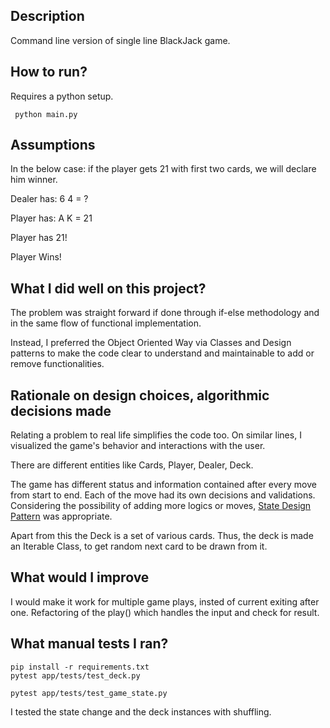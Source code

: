 
## Description

Command line version of single line BlackJack game.


## How to run?

Requires a python setup.


     python main.py

  

## Assumptions

In the below case: if the player gets 21 with first two cards, we will declare him winner.

Dealer has: 6 4 = ?

Player has: A K = 21

Player has 21!

Player Wins!

  

## What I did well on this project?

The problem was straight forward if done through if-else methodology and in the same flow of functional implementation.

Instead, I preferred the Object Oriented Way via Classes and Design patterns to make the code clear to understand and maintainable to add or remove functionalities.

  

## Rationale on design choices, algorithmic decisions made


Relating a problem to real life simplifies the code too. On similar lines, I visualized the game's behavior and interactions with the user.

There are different entities like Cards, Player, Dealer, Deck.

The game has different status and information contained after every move from start to end. Each of the move had its own decisions and validations. Considering the possibility of adding more logics or moves, [State Design Pattern](https://refactoring.guru/design-patterns/state/python/example#:~:text=State%20is%20a%20behavioral%20design,of%20acting%20on%20its%20own.) was appropriate.

Apart from this the Deck is a set of various cards. Thus, the deck is made an Iterable Class, to get random next card to be drawn from it.

  
## What would I improve
I would make it work for multiple game plays, insted of current exiting after one. Refactoring of the play() which handles the input and check for result.


## What manual tests I ran?

    pip install -r requirements.txt
    pytest app/tests/test_deck.py
    
    pytest app/tests/test_game_state.py

 
I tested the state change and the deck instances with shuffling.